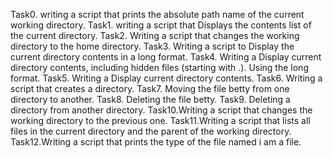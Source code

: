 Task0. writing a script that prints the absolute path name of the current working directory.
Task1. writing a script that Displays the contents list of the current directory.
Task2. Writing a script that changes the working directory to the home directory.
Task3. Writing a script to Display the  current directory contents in a long format.
Task4. Writing a Display current directory contents, including hidden files (starting with .). Using the long format.
Task5. Writing a Display current directory contents.
Task6. Writing a script that creates a directory.
Task7. Moving the file betty from one directory to another.
Task8. Deleting the file betty.
Task9. Deleting a directory from another directory.
Task10.Writing  a script that changes the working directory to the previous one.
Task11.Writing a script that lists all files in the current directory and the parent of the working directory.
Task12.Writing a script that prints the type of the file named i am a file.
